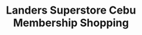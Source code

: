 ---
title: "Landers Superstore Cebu Membership Shopping"
url: /cebu-city/landers-superstore-cebu-membership-shopping/
shop: Supermarkt
---